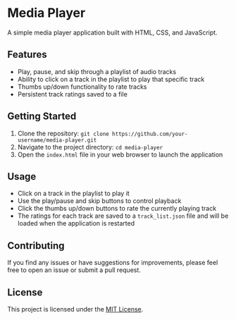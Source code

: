 # Media Player

A simple media player application built with HTML, CSS, and JavaScript.

## Features

- Play, pause, and skip through a playlist of audio tracks
- Ability to click on a track in the playlist to play that specific track
- Thumbs up/down functionality to rate tracks
- Persistent track ratings saved to a file

## Getting Started

1. Clone the repository: `git clone https://github.com/your-username/media-player.git`
2. Navigate to the project directory: `cd media-player`
3. Open the `index.html` file in your web browser to launch the application

## Usage

- Click on a track in the playlist to play it
- Use the play/pause and skip buttons to control playback
- Click the thumbs up/down buttons to rate the currently playing track
- The ratings for each track are saved to a `track_list.json` file and will be loaded when the application is restarted

## Contributing

If you find any issues or have suggestions for improvements, please feel free to open an issue or submit a pull request.

## License

This project is licensed under the [MIT License](LICENSE).
